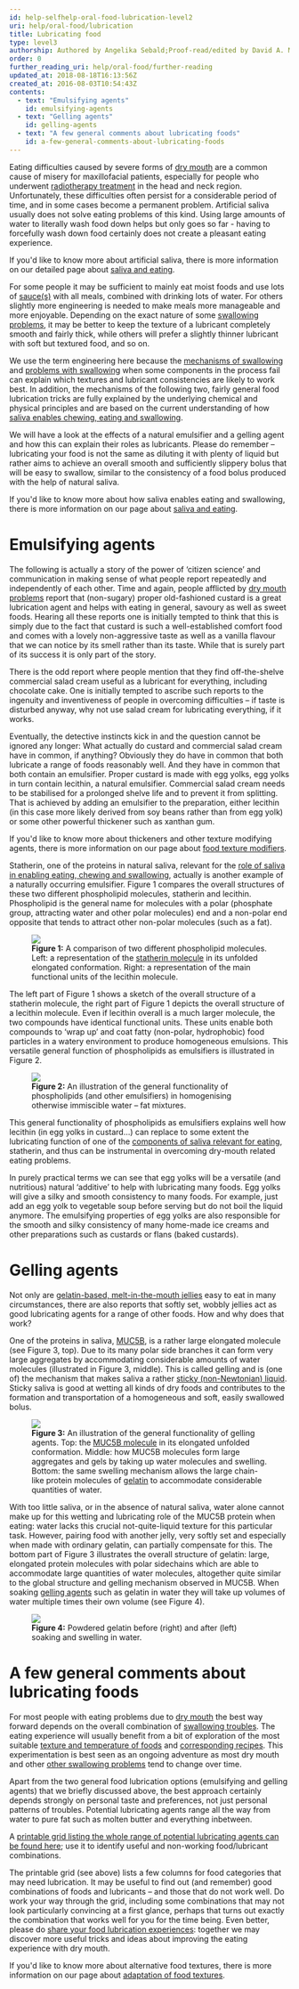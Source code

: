 ```yaml
---
id: help-selfhelp-oral-food-lubrication-level2
uri: help/oral-food/lubrication
title: Lubricating food
type: level3
authorship: Authored by Angelika Sebald;Proof-read/edited by David A. Mitchell
order: 0
further_reading_uri: help/oral-food/further-reading
updated_at: 2018-08-18T16:13:56Z
created_at: 2016-08-03T10:54:43Z
contents:
  - text: "Emulsifying agents"
    id: emulsifying-agents
  - text: "Gelling agents"
    id: gelling-agents
  - text: "A few general comments about lubricating foods"
    id: a-few-general-comments-about-lubricating-foods
---
```


<p>Eating difficulties caused by severe forms of <a href="/diagnosis/a-z/xerostomia">dry mouth</a>    are a common cause of misery for maxillofacial patients,
    especially for people who underwent <a href="/treatment/radiotherapy">radiotherapy treatment</a>    in the head and neck region. Unfortunately, these difficulties
    often persist for a considerable period of time, and in some
    cases become a permanent problem. Artificial saliva usually
    does not solve eating problems of this kind. Using large
    amounts of water to literally wash food down helps but only
    goes so far - having to forcefully wash down food certainly
    does not create a pleasant eating experience.</p>
<aside>
    <p>If you'd like to know more about artificial saliva,
        there is more information on our detailed page about
        <a href="/help/oral-food/saliva-and-eating">saliva and eating</a>.</p>
</aside>
<p>For some people it may be sufficient to mainly eat moist foods
    and use lots of <a href="/help/oral-food/recipes">sauce(s)</a>    with all meals, combined with drinking lots of water. For
    others slightly more engineering is needed to make meals
    more manageable and more enjoyable. Depending on the exact
    nature of some <a href="/diagnosis/a-z/dysphagia">swallowing problems</a>,
    it may be better to keep the texture of a lubricant completely
    smooth and fairly thick, while others will prefer a slightly
    thinner lubricant with soft but textured food, and so on.</p>
<p>We use the term engineering here because the <a href="/help/oral-food/swallowing-anatomy-physiology">mechanisms of swallowing</a>    and <a href="/diagnosis/a-z/dysphagia">problems with swallowing</a>    when some components in the process fail can explain which
    textures and lubricant consistencies are likely to work best.
    In addition, the mechanisms of the following two, fairly
    general food lubrication tricks are fully explained by the
    underlying chemical and physical principles and are based
    on the current understanding of how <a href="/help/oral-food/saliva-and-eating">saliva enables chewing, eating and swallowing</a>.</p>
<p>We will have a look at the effects of a natural emulsifier and
    a gelling agent and how this can explain their roles as lubricants.
    Please do remember – lubricating your food is not the same
    as diluting it with plenty of liquid but rather aims to achieve
    an overall smooth and sufficiently slippery bolus that will
    be easy to swallow, similar to the consistency of a food
    bolus produced with the help of natural saliva.</p>
<aside>
    <p>If you'd like to know more about how saliva enables
        eating and swallowing, there is more information on our
        page about <a href="/help/oral-food/saliva-and-eating">saliva and eating</a>.</p>
</aside>
<h1 id="emulsifying-agents">Emulsifying agents</h1>
<p>The following is actually a story of the power of ‘citizen science’
    and communication in making sense of what people report repeatedly
    and independently of each other. Time and again, people afflicted
    by <a href="/diagnosis/a-z/xerostomia">dry mouth problems</a>    report that (non-sugary) proper old-fashioned custard is
    a great lubrication agent and helps with eating in general,
    savoury as well as sweet foods. Hearing all these reports
    one is initially tempted to think that this is simply due
    to the fact that custard is such a well-established comfort
    food and comes with a lovely non-aggressive taste as well
    as a vanilla flavour that we can notice by its smell rather
    than its taste. While that is surely part of its success
    it is only part of the story.</p>
<p>There is the odd report where people mention that they find off-the-shelve
    commercial salad cream useful as a lubricant for everything,
    including chocolate cake. One is initially tempted to ascribe
    such reports to the ingenuity and inventiveness of people
    in overcoming difficulties – if taste is disturbed anyway,
    why not use salad cream for lubricating everything, if it
    works.</p>
<p>Eventually, the detective instincts kick in and the question
    cannot be ignored any longer: What actually do custard and
    commercial salad cream have in common, if anything? Obviously
    they do have in common that both lubricate a range of foods
    reasonably well. And they have in common that both contain
    an emulsifier. Proper custard is made with egg yolks, egg
    yolks in turn contain lecithin, a natural emulsifier. Commercial
    salad cream needs to be stabilised for a prolonged shelve
    life and to prevent it from splitting. That is achieved by
    adding an emulsifier to the preparation, either lecithin
    (in this case more likely derived from soy beans rather than
    from egg yolk) or some other powerful thickener such as xanthan
    gum.</p>
<aside>
    <p>If you'd like to know more about thickeners and other
        texture modifying agents, there is more information on
        our page about <a href="/help/oral-food/ttt/texture-modifiers">food texture modifiers</a>.</p>
</aside>
<p>Statherin, one of the proteins in natural saliva, relevant for
    the <a href="/help/oral-food/saliva-and-eating">role of saliva in enabling eating, chewing and swallowing</a>,
    actually is another example of a naturally occurring emulsifier.
    Figure 1 compares the overall structures of these two different
    phospholipid molecules, statherin and lecithin. Phospholipid
    is the general name for molecules with a polar (phosphate
    group, attracting water and other polar molecules) end and
    a non-polar end opposite that tends to attract other non-polar
    molecules (such as a fat).</p>
<figure><img src="/help/oral-food/lubrication/level2/figure1.png">
    <figcaption><strong>Figure 1:</strong> A comparison of two different
        phospholipid molecules. Left: a representation of the
        <a href="/help/oral-food/saliva-and-eating/detailed">statherin molecule</a>        in its unfolded elongated conformation. Right: a representation
        of the main functional units of the lecithin molecule.</figcaption>
</figure>
<p>The left part of Figure 1 shows a sketch of the overall structure
    of a statherin molecule, the right part of Figure 1 depicts
    the overall structure of a lecithin molecule. Even if lecithin
    overall is a much larger molecule, the two compounds have
    identical functional units. These units enable both compounds
    to ‘wrap up’ and coat fatty (non-polar, hydrophobic) food
    particles in a watery environment to produce homogeneous
    emulsions. This versatile general function of phospholipids
    as emulsifiers is illustrated in Figure 2.</p>
<figure><img src="/help/oral-food/lubrication/level2/figure2.png">
    <figcaption><strong>Figure 2:</strong> An illustration of the general
        functionality of phospholipids (and other emulsifiers)
        in homogenising otherwise immiscible water – fat mixtures.</figcaption>
</figure>
<p>This general functionality of phospholipids as emulsifiers explains
    well how lecithin (in egg yolks in custard…) can replace
    to some extent the lubricating function of one of the
    <a href="/help/oral-food/saliva-and-eating/detailed">components of saliva relevant for eating</a>, statherin,
        and thus can be instrumental in overcoming dry-mouth
        related eating problems.</p>
<p>In purely practical terms we can see that egg yolks will be a
    versatile (and nutritious) natural ‘additive’ to help with
    lubricating many foods. Egg yolks will give a silky and smooth
    consistency to many foods. For example, just add an egg yolk
    to vegetable soup before serving but do not boil the liquid
    anymore. The emulsifying properties of egg yolks are also
    responsible for the smooth and silky consistency of many
    home-made ice creams and other preparations such as custards
    or flans (baked custards).</p>
<h1 id="gelling-agents">Gelling agents</h1>
<p>Not only are <a href="/help/oral-food/ttt">gelatin-based, melt-in-the-mouth jellies</a>    easy to eat in many circumstances, there are also reports
    that softly set, wobbly jellies act as good lubricating agents
    for a range of other foods. How and why does that work?</p>
<p>One of the proteins in saliva, <a href="/help/oral-food/saliva-and-eating">MUC5B</a>,
    is a rather large elongated molecule (see Figure 3, top).
    Due to its many polar side branches it can form very large
    aggregates by accommodating considerable amounts of water
    molecules (illustrated in Figure 3, middle). This is called
    gelling and is (one of) the mechanism that makes saliva a
    rather <a href="/help/oral-food/saliva-and-eating">sticky (non-Newtonian) liquid</a>.
    Sticky saliva is good at wetting all kinds of dry foods and
    contributes to the formation and transportation of a homogeneous
    and soft, easily swallowed bolus.</p>
<figure><img src="/help/oral-food/lubrication/level2/figure3.png">
    <figcaption><strong>Figure 3:</strong> An illustration of the general
        functionality of gelling agents. Top: the <a href="/help/oral-food/saliva-and-eating/detailed">MUC5B molecule</a>        in its elongated unfolded conformation. Middle: how MUC5B
        molecules form large aggregates and gels by taking up
        water molecules and swelling. Bottom: the same swelling
        mechanism allows the large chain-like protein molecules
        of <a href="/help/oral-food/ttt">gelatin</a> to accommodate
        considerable quantities of water.</figcaption>
</figure>
<p>With too little saliva, or in the absence of natural saliva,
    water alone cannot make up for this wetting and lubricating
    role of the MUC5B protein when eating: water lacks this crucial
    not-quite-liquid texture for this particular task. However,
    pairing food with another jelly, very softly set and especially
    when made with ordinary gelatin, can partially compensate
    for this. The bottom part of Figure 3 illustrates the overall
    structure of gelatin: large, elongated protein molecules
    with polar sidechains which are able to accommodate large
    quantities of water molecules, altogether quite similar to
    the global structure and gelling mechanism observed in MUC5B.
    When soaking <a href="/help/oral-food/ttt">gelling agents</a>    such as gelatin in water they will take up volumes of water
    multiple times their own volume (see Figure 4).</p>
<figure><img src="/help/oral-food/lubrication/level2/figure4.jpg">
    <figcaption><strong>Figure 4:</strong> Powdered gelatin before (right)
        and after (left) soaking and swelling in water.</figcaption>
</figure>
<h1 id="a-few-general-comments-about-lubricating-foods">A few general comments about lubricating foods</h1>
<p>For most people with eating problems due to <a href="/diagnosis/a-z/xerostomia">dry mouth</a>    the best way forward depends on the overall combination of
    <a href="/diagnosis/a-z/dysphagia">swallowing troubles</a>.
    The eating experience will usually benefit from a bit of
    exploration of the most suitable <a href="/help/oral-food/ttt">texture and temperature of foods</a>    and <a href="/help/oral-food/recipes">corresponding recipes</a>.
    This experimentation is best seen as an ongoing adventure
    as most dry mouth and other <a href="/diagnosis/a-z/dysphagia">other swallowing problems</a>    tend to change over time.</p>
<p>Apart from the two general food lubrication options (emulsifying
    and gelling agents) that we briefly discussed above, the
    best approach certainly depends strongly on personal taste
    and preferences, not just personal patterns of troubles.
    Potential lubricating agents range all the way from water
    to pure fat such as molten butter and everything inbetween.</p>
<aside>
    <p>A <a href="/help/oral-food/lubrication/printable-grid.pdf">printable grid listing the whole range of potential lubricating agents can be found here</a>;
        use it to identify useful and non-working food/lubricant
        combinations.</p>
</aside>
<p>The printable grid (see above) lists a few columns for food categories
    that may need lubrication. It may be useful to find out (and
    remember) good combinations of foods and lubricants – and
    those that do not work well. Do work your way through the
    grid, including some combinations that may not look particularly
    convincing at a first glance, perhaps that turns out exactly
    the combination that works well for you for the time being.
    Even better, please do <a href="/help/oral-food/lubrication/feedback">share your food lubrication experiences</a>:
    together we may discover more useful tricks and ideas about
    improving the eating experience with dry mouth.</p>
<aside>
    <p>If you'd like to know more about alternative food textures,
        there is more information on our page about <a href="/help/oral-food/texture-adaption/detailed">adaptation of food textures</a>.</p>
</aside>
